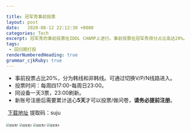 ```yaml
---

title: 冠军秀事前投票
layout: post
date:   2020-08-12 22:12:30 +0800
categories: Tech
excerpt: 冠军秀的事前投票在IDOL CHAMP上进行。事前投票在冠军秀得分占比高达20%。
tags:
 - 回归期打投
renderNumberedHeading: true
grammar_cjkRuby: true
---
```

- 事前投票占比20%，分为韩线和非韩线。可通过切换V/P/N线路进入。
- 投票时间：每周四17:00-每周日23:00。
- 同设备一天3票，23:00刷新。
- 新账号注册后需要累计送心**5天**才可以投票/做问卷，**请务必提前注册**。

​    [下载地址](https://pan.baidu.com/s/19xXZmG-SM_nCxp82VkmDlQ)   提取码：suju

<img src="https://pic-1300267894.cos.ap-nanjing.myqcloud.com/%E5%86%A0%E5%86%9B%E7%A7%801.jpg" alt="冠军秀1" style="zoom: 50%;" />

<img src="https://pic-1300267894.cos.ap-nanjing.myqcloud.com/%E5%86%A0%E5%86%9B%E7%A7%802.jpg" alt="冠军秀2" style="zoom:50%;" />

<img src="https://pic-1300267894.cos.ap-nanjing.myqcloud.com/%E5%86%A0%E5%86%9B%E7%A7%803.jpg" alt="冠军秀3" style="zoom:50%;" />

<img src="https://pic-1300267894.cos.ap-nanjing.myqcloud.com/%E5%86%A0%E5%86%9B%E7%A7%804.jpg" alt="冠军秀4" style="zoom:50%;" />
